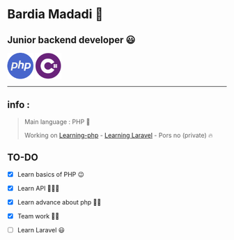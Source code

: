 # Bardia Madadi 👋

## Junior backend developer 😃

[logo]: https://github.com/adam-p/markdown-here/raw/master/src/common/images/icon48.png "Logo Title Text 2"
<img src="https://raw.githubusercontent.com/BardiaMadadi/BardiaMadadi/main/php-icon.jpg" width="60" height="60">
<img src="https://raw.githubusercontent.com/BardiaMadadi/BardiaMadadi/main/sdsd.png" width="60" height="60">

------------------
## info :
> Main language : PHP 🙂
> 
> Working on [Learning-php](https://github.com/BardiaMadadi/Learning-php"Learning-php") - [Learning Laravel](https://github.com/BardiaMadadi/Learning-Laravel) - Pors no (private) 🔥
> 

## TO-DO

- [x] Learn basics of PHP 😉

- [x] Learn API 👨🏾‍💻

- [x] Learn advance about php 💪🏽

- [x] Team work 🙌🏽
- [ ] Learn Laravel 😃

